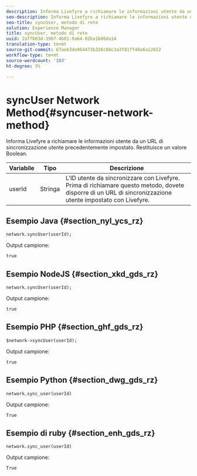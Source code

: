 ```yaml
---
description: Informa Livefyre a richiamare le informazioni utente da un URL di sincronizzazione utente precedentemente impostato. Restituisce un valore Boolean.
seo-description: Informa Livefyre a richiamare le informazioni utente da un URL di sincronizzazione utente precedentemente impostato. Restituisce un valore Boolean.
seo-title: syncUser, metodo di rete
solution: Experience Manager
title: syncUser, metodo di rete
uuid: 2affb03d-3907-4b01-9a64-02ba1b06da14
translation-type: tm+mt
source-git-commit: 67aeb3de964473b326c88c3a3f81ff48a6a12652
workflow-type: tm+mt
source-wordcount: '103'
ht-degree: 3%

---
```



# syncUser Network Method{#syncuser-network-method}

Informa Livefyre a richiamare le informazioni utente da un URL di sincronizzazione utente precedentemente impostato. Restituisce un valore Boolean.

| Variabile | Tipo | Descrizione |
|--- |--- |--- |
| userId | Stringa | L&#39;ID utente da sincronizzare con Livefyre. Prima di richiamare questo metodo, dovete disporre di un URL di sincronizzazione utente impostato con Livefyre. |

## Esempio Java {#section_nyl_ycs_rz}

```
network.syncUser(userId); 
```

Output campione:

```
true
```

## Esempio NodeJS {#section_xkd_gds_rz}

```
network.syncUser(userId); 
```

Output campione:

```
true
```

## Esempio PHP {#section_ghf_gds_rz}

```
$network->syncUser(userId); 
```

Output campione:

```
true
```

## Esempio Python {#section_dwg_gds_rz}

```
network.sync_user(userId) 
```

Output campione:

```
True
```

## Esempio di ruby {#section_enh_gds_rz}

```
network.sync_user(userId) 
```

Output campione:

```
True
```
